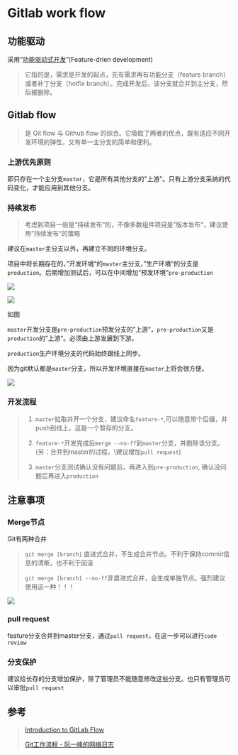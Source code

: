 # Gitlab work flow



## 功能驱动

采用“[功能驱动式开发](https://en.wikipedia.org/wiki/Feature-driven_development)”(Feature-drien development)

> 它指的是，需求是开发的起点，先有需求再有功能分支（feature branch）或者补丁分支（hotfix branch）。完成开发后，该分支就合并到主分支，然后被删除。 

## Gitlab flow

> 是 Git flow 与 Github flow 的综合。它吸取了两者的优点，既有适应不同开发环境的弹性，又有单一主分支的简单和便利。

### 上游优先原则

即只存在一个主分支`master`，它是所有其他分支的"上游"。只有上游分支采纳的代码变化，才能应用到其他分支。 

### 持续发布

> 考虑到项目一般是“持续发布“的，不像多数组件项目是”版本发布“，建议使用”持续发布“的策略

建议在`master`主分支以外，再建立不同的环境分支。

项目中将长期存在的，”开发环境“的`master`主分支，”生产环境“的分支是`production`。后期增加测试后，可以在中间增加”预发环境“`pre-production`



![](https://file.wangsijie.top/18-8-16/29456959.jpg)

![](https://file.wangsijie.top/18-8-16/53700696.jpg)

如图

`master`开发分支是`pre-production`预发分支的”上游“，`pre-production`又是`production`的”上游“。必须由上游发展到下游。

`production`生产环境分支的代码始终跟线上同步。

因为git默认都是`master`分支，所以开发环境直接在`master`上将会很方便。

![](https://file.wangsijie.top/18-8-17/35569759.jpg)

### 开发流程

> 1. `master`拉取并开一个分支，建议命名`feature-*`,可以随意带个后缀，并push到线上，这是一个暂存的分支。
> 2. `feature-*`开发完成后`merge --no-ff`到`master`分支，并删除该分支。(另：合并到master的过程，\建议增加`pull request`)
>
> 1. `master`分支测试确认没有问题后，再进入到`pre-production`, 确认没问题后再进入`production`



## 注意事项

### Merge节点

Git有两种合并

> `git merge [branch]` 直进式合并，不生成合并节点。不利于保持commit信息的清晰，也不利于回滚
>
> `git merge [branch] --no-ff`非直进式合并，会生成单独节点。强烈建议使用这一种！！！



![](https://file.wangsijie.top/18-8-17/53775524.jpg)

### pull request

feature分支合并到master分支，通过`pull request`，在这一步可以进行`code review`

### 分支保护

建议给长存的分支增加保护，除了管理员不能随意修改这些分支。也只有管理员可以审批`pull request`

## 参考

> [Introduction to GitLab Flow](https://docs.gitlab.com/ee/workflow/gitlab_flow.html)
>
> [Git工作流程 - 阮一峰的网络日志](http://www.ruanyifeng.com/blog/2015/12/git-workflow.html)


